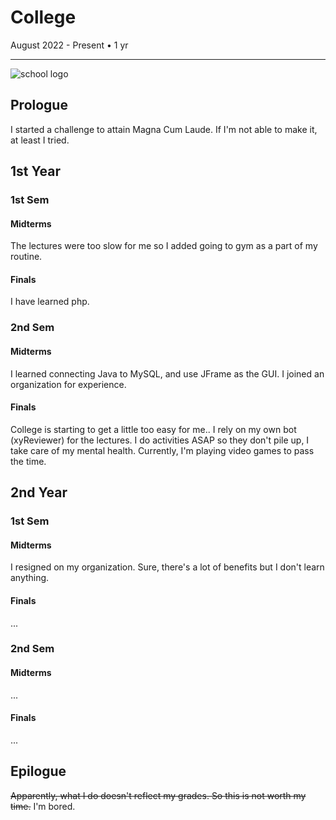# College
August 2022 - Present • 1 yr
<hr> 

![school logo](https://res.cloudinary.com/crunchbase-production/image/upload/c_lpad,h_256,w_256,f_auto,q_auto:eco,dpr_1/xgfz5w23trmhp7veqakd)
## Prologue
I started a challenge to attain Magna Cum Laude. If I'm not able to make it, at least I tried.
## 1st Year
### 1st Sem
#### Midterms
The lectures were too slow for me so I added going to gym as a part of my routine.
#### Finals
I have learned php.
### 2nd Sem
#### Midterms
I learned connecting Java to MySQL, and use JFrame as the GUI. I joined an organization for experience.
#### Finals
College is starting to get a little too easy for me.. I rely on my own bot (xyReviewer) for the lectures. I do activities ASAP so they don't pile up, I take care of my mental health. Currently, I'm playing video games to pass the time.
## 2nd Year
### 1st Sem
#### Midterms
I resigned on my organization. Sure, there's a lot of benefits but I don't learn anything.
#### Finals
...
### 2nd Sem
#### Midterms
...
#### Finals
...
## Epilogue
~~Apparently, what I do doesn't reflect my grades. So this is not worth my time.~~ I'm bored.
